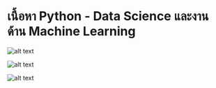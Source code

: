 # เนื้อหา Python - Data Science และงานด้าน Machine Learning

![alt text](https://user-images.githubusercontent.com/1217238/65366817-d340b780-dbdd-11e9-9eea-6dacf412212b.png)


![alt text](https://raw.githubusercontent.com/pandas-dev/pandas/72206599f2d6dd2616520535343fd8722da75a4a/doc/logo/pandas_logo.png)


![alt text](https://encrypted-tbn0.gstatic.com/images?q=tbn:ANd9GcRLTUxWssq5rtESeIXIEHefdx45-z0yb7D0xQ&usqp=CAU)

